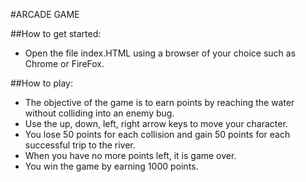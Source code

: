 #ARCADE GAME

##How to get started:
* Open the file index.HTML using a browser of your choice such as Chrome or FireFox.

##How to play:
* The objective of the game is to earn points by reaching the water without colliding into an enemy bug.
* Use the up, down, left, right arrow keys to move your character.
* You lose 50 points for each collision and gain 50 points for each successful trip to the river.
* When you have no more points left, it is game over.
* You win the game by earning 1000 points.
